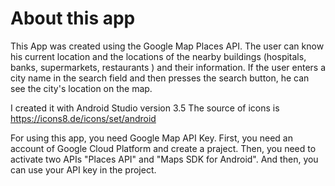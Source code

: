# About this app
This App was created using the Google Map Places API. The user can know his current location and the locations of the nearby buildings (hospitals, banks, supermarkets, restaurants ) and their information. If the user enters a city name in the search field and then presses the search button, he can see the city's location on the map.

I created it with Android Studio version 3.5
The source of icons is https://icons8.de/icons/set/android

 For using this app, you need Google Map API Key. First, you need an account of Google Cloud Platform and create a praject. Then, you need to activate two APIs "Places API" and "Maps SDK for Android". And then, you can use your API key in the project.
